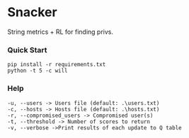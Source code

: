 # Snacker
String metrics + RL for finding privs. 

### Quick Start
```
pip install -r requirements.txt
python -t 5 -c will
```

### Help
```
-u, --users -> Users file (default: .\users.txt)
-c, --hosts -> Hosts file (default: .\hosts.txt)
-r, --compromised_users -> Compromised user(s)
-t, --threshold -> Number of scores to return
-v, --verbose ->Print results of each update to Q table
```
